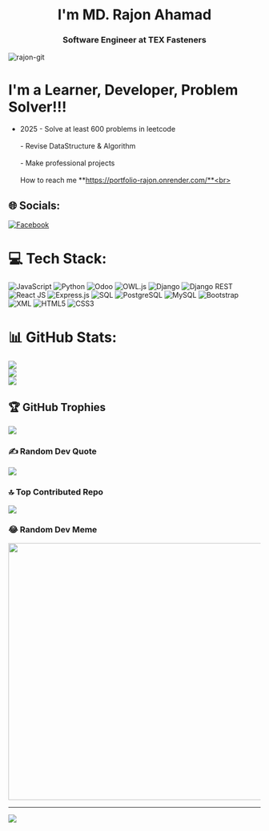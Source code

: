 <h1 align="center">I'm MD. Rajon Ahamad</h1>
<h3 align="center">Software Engineer at TEX Fasteners</h3>

<p align="left"> <img src="https://komarev.com/ghpvc/?username=rajon-git&label=Profile%20views&color=0e75b6&style=flat" alt="rajon-git" /> </p>

# I'm a Learner, Developer, Problem Solver!!!
- 2025 - Solve at least 600 problems in leetcode<br><br>   - Revise DataStructure & Algorithm <br><br>   - Make professional projects <br><br>How to reach me **https://portfolio-rajon.onrender.com/**<br><br>


## 🌐 Socials:
[![Facebook](https://img.shields.io/badge/Facebook-%231877F2.svg?logo=Facebook&logoColor=white)](https://facebook.com/zhsust.rajon) 

# 💻 Tech Stack:
![JavaScript](https://img.shields.io/badge/javascript-%23323330.svg?style=for-the-badge&logo=javascript&logoColor=%23F7DF1E)
![Python](https://img.shields.io/badge/python-3670A0.svg?style=for-the-badge&logo=python&logoColor=ffdd54)
![Odoo](https://img.shields.io/badge/odoo-7A5BEF.svg?style=for-the-badge&logo=odoo&logoColor=white)
![OWL.js](https://img.shields.io/badge/owljs-0099FF.svg?style=for-the-badge)
![Django](https://img.shields.io/badge/django-%23092E20.svg?style=for-the-badge&logo=django&logoColor=white)
![Django REST](https://img.shields.io/badge/django%20rest-0A4E8C.svg?style=for-the-badge)
![React JS](https://img.shields.io/badge/react%20js-%2320232a.svg?style=for-the-badge&logo=react&logoColor=%2361DAFB)
![Express.js](https://img.shields.io/badge/express.js-%23404d59.svg?style=for-the-badge&logo=express&logoColor=white)
![SQL](https://img.shields.io/badge/SQL-005A9C.svg?style=for-the-badge)
![PostgreSQL](https://img.shields.io/badge/postgresql-336791.svg?style=for-the-badge&logo=postgresql&logoColor=white)
![MySQL](https://img.shields.io/badge/MySQL-00758F.svg?style=for-the-badge&logo=mysql&logoColor=white)
![Bootstrap](https://img.shields.io/badge/bootstrap-%23563D7C.svg?style=for-the-badge&logo=bootstrap&logoColor=white)
![XML](https://img.shields.io/badge/XML-EB7A14.svg?style=for-the-badge)
![HTML5](https://img.shields.io/badge/html5-%23E34F26.svg?style=for-the-badge&logo=html5&logoColor=white)
![CSS3](https://img.shields.io/badge/css3-%231572B6.svg?style=for-the-badge&logo=css3&logoColor=white)

# 📊 GitHub Stats:
![](https://github-readme-stats.vercel.app/api?username=rajon-git&theme=dark&hide_border=false&include_all_commits=true&count_private=true)<br/>
![](https://github-readme-streak-stats.herokuapp.com/?user=rajon-git&theme=dark&hide_border=false)<br/>
![](https://github-readme-stats.vercel.app/api/top-langs/?username=rajon-git&theme=dark&hide_border=false&include_all_commits=true&count_private=true&layout=compact)

## 🏆 GitHub Trophies
![](https://github-profile-trophy.vercel.app/?username=rajon-git&theme=radical&no-frame=false&no-bg=true&margin-w=4)

### ✍️ Random Dev Quote
![](https://quotes-github-readme.vercel.app/api?type=horizontal&theme=radical)

### 🔝 Top Contributed Repo
![](https://github-contributor-stats.vercel.app/api?username=rajon-git&limit=5&theme=dark&combine_all_yearly_contributions=true)

### 😂 Random Dev Meme
<img src="https://rm.up.railway.app/" width="512px"/>

---
[![](https://visitcount.itsvg.in/api?id=rajon-git&icon=0&color=0)](https://visitcount.itsvg.in)

<!-- Proudly created with GPRM ( https://gprm.itsvg.in ) -->
